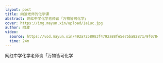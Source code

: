 ```yaml
---
layout: post
title: 向波老师的化学课
abstract: 网红中学化学老师谈「万物皆可化学」
cover: https://img.mayun.xin/upload/1a1uc.jpg
author: 向波
video:
  source: https://vod.mayun.xin/492a7258983f4792a88fe5e75ba82871/9f0784c6d711473598df071c9b76a23c-d8e8e6edf9f5ef119fa270f56174af14-sd.mp4
  time: 24m
---
```


网红中学化学老师谈「万物皆可化学